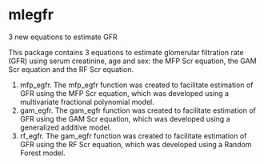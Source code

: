 # mlegfr
3 new equations to estimate GFR

This package contains 3 equations to estimate glomerular filtration rate (GFR) using serum creatinine, age and sex: the MFP Scr equation, the GAM Scr equation and the RF Scr equation.

1. mfp_egfr. The mfp_egfr function was created to facilitate estimation of GFR using the MFP Scr equation, which was developed using a multivariate fractional polynomial model.
2. gam_egfr. The gam_egfr function was created to facilitate estimation of GFR using the GAM Scr equation, which was developed using a generalized additive model.
3. rf_egfr. The gam_egfr function was created to facilitate estimation of GFR using the RF Scr equation, which was developed using a Random Forest model.
